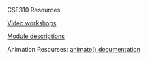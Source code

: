 CSE310 Resources

[Video workshops](https://macbeth-byui.github.io/cse310-course/videos.html)

[Module descriptions](https://macbeth-byui.github.io/cse310-course/module_descriptions.html)



Animation Resourses:
[animate() decumentation](https://developer.mozilla.org/en-US/docs/Web/API/Element/animate)
